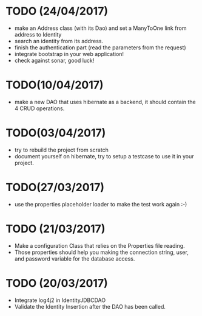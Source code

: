 # TODO (24/04/2017)
- make an Address class (with its Dao) and set a ManyToOne link from address to Identity
- search an identity from its address.
- finish the authentication part (read the parameters from the request)
- integrate bootstrap in your web application!
- check against sonar, good luck!

# TODO(10/04/2017)
- make a new DAO that uses hibernate as a backend, it should contain the 4 CRUD operations.

# TODO(03/04/2017)
- try to rebuild the project from scratch
- document yourself on hibernate, try to setup a testcase to use it in your project.

# TODO(27/03/2017)
- use the properties placeholder loader to make the test work again :-)


# TODO (21/03/2017)
- Make a configuration Class that relies on the Properties file reading.
- Those properties should help you making the connection string, user, and password variable for the database access.


# TODO (20/03/2017)
- Integrate log4j2 in IdentityJDBCDAO
- Validate the Identity Insertion after the DAO has been called.
